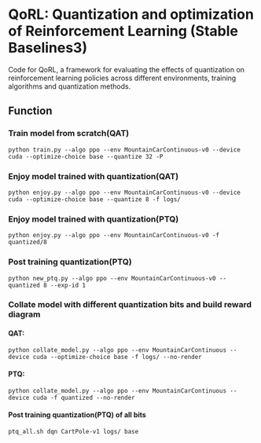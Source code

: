 # QoRL: Quantization and optimization of Reinforcement Learning (Stable Baselines3)

Code for QoRL, a framework for evaluating the effects of quantization on reinforcement learning policies across different environments, training algorithms and quantization methods.

## Function
### Train model from scratch(QAT)
``
python train.py --algo ppo --env MountainCarContinuous-v0 --device cuda --optimize-choice base --quantize 32 -P
``

### Enjoy model trained with quantization(QAT)

``
python enjoy.py --algo ppo --env MountainCarContinuous-v0 --device cuda --optimize-choice base --quantize 8 -f logs/
``
### Enjoy model trained with quantization(PTQ)

``
python enjoy.py --algo ppo --env MountainCarContinuous-v0 -f quantized/8 
``
### Post training quantization(PTQ) 
``
python new_ptq.py --algo ppo --env MountainCarContinuous-v0 --quantized 8 --exp-id 1
``

### Collate model with different quantization bits and build reward diagram

#### QAT:
``
python collate_model.py --algo ppo --env MountainCarContinuous --device cuda --optimize-choice base -f logs/ --no-render
``
#### PTQ:
``
python collate_model.py --algo ppo --env MountainCarContinuous --device cuda -f quantized --no-render
``

#### Post training quantization(PTQ) of all bits
```
ptq_all.sh dqn CartPole-v1 logs/ base
```

